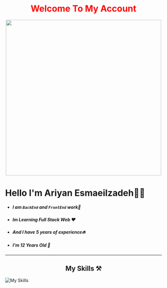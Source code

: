 <h1 align="center" style="color:red;">Welcome To My Account</h1>

<div align="center">
	<img width="500" radius="10px"
src="https://camo.githubusercontent.com/19db51af5f90f1b152bc0b9078f5fe97053955be5074f03f17019c70345bdcdb/68747470733a2f2f6d69726f2e6d656469756d2e636f6d2f6d61782f313336302f302a37513379765349765f7430696f4a2d5a2e676966" >
</div>


# Hello I'm Ariyan Esmaeilzadeh👩‍💻

* ##### I am `BackEnd` and `FrontEnd` work🏢
* ##### Im Learning Full Stack Web ♥️
* ##### And I have 5 years of experience🔥
* ##### I'm 12 Years Old 🌲
--- 

<h2 align="center">My Skills ⚒️</h2> 


![My Skills](https://skillicons.dev/icons?i=js,html,css,tailwind,bootstrap,angular,react,net,php,cs,figma,rider,lua,ts,nodejs,python)

